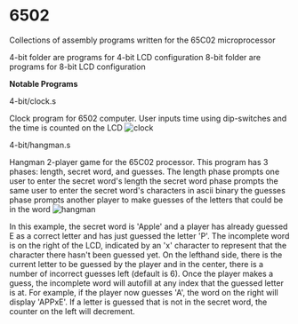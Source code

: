 # 6502
Collections of assembly programs written for the 65C02 microprocessor 

4-bit folder are programs for 4-bit LCD configuration
8-bit folder are programs for 8-bit LCD configuration

**Notable Programs**

4-bit/clock.s

Clock program for 6502 computer. User inputs time using dip-switches and the time is counted on the LCD
![clock](https://github.com/Myles24/6502/assets/60846900/c01a23d2-0103-4a73-b0f6-2b6aef2a829c)



































































4-bit/hangman.s

Hangman 2-player game for the 65C02 processor. This program has 3 phases: length, secret word, and guesses. The length phase prompts one user to enter the secret word's length the secret word phase prompts the same user to enter the secret word's characters in ascii binary the guesses phase prompts another player to make guesses of the letters that could be in the word
![hangman](https://github.com/Myles24/6502/assets/60846900/3c6a58eb-9675-4154-8c06-3b1a0b0d00ca)













































In this example, the secret word is 'Apple' and a player has already guessed E as a correct letter and has just guessed the letter 'P'. The incomplete word is on the right of the LCD, indicated by an 'x' character to represent that the character there hasn't been guessed yet. On the lefthand side, there is the current letter to be guessed by the player and in the center, there is a number of incorrect guesses left (default is 6). Once the player makes a guess, the incomplete word will autofill at any index that the guessed letter is at. For example, if the player now guesses 'A', the word on the right will display 'APPxE'. If a letter is guessed that is not in the secret word, the counter on the left will decrement. 

